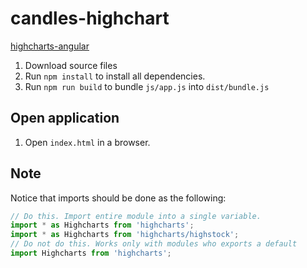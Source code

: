 # candles-highchart

[highcharts-angular](https://github.com/highcharts/highcharts-angular)

1.  Download source files
2.  Run `npm install` to install all dependencies.
3.  Run `npm run build` to bundle `js/app.js` into `dist/bundle.js`

## Open application

1.  Open `index.html` in a browser.

## Note

Notice that imports should be done as the following:

```javascript
// Do this. Import entire module into a single variable.
import * as Highcharts from 'highcharts';
import * as Highcharts from 'highcharts/highstock';
// Do not do this. Works only with modules who exports a default
import Highcharts from 'highcharts';
```
